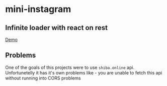 # mini-instagram

## Infinite loader with react on rest

[Demo](https://codesandbox.io/s/github/pawelkrystkiewicz/mini-instagram/tree/master/?fontsize=14&hidenavigation=1&theme=dark)

## Problems
One of the goals of this projects were to use `shiba.online` api. Unfortunetelly it has it's own problems like - you are unable to fetch this api without running into CORS problems